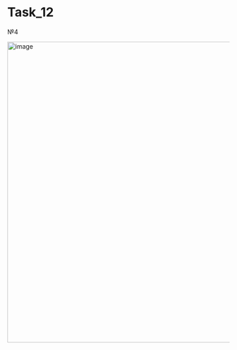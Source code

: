 # Task_12

№4

<img width="682" alt="image" src="https://user-images.githubusercontent.com/81358883/147614444-547ff819-5b13-41e7-afd6-ff0833681987.png">
